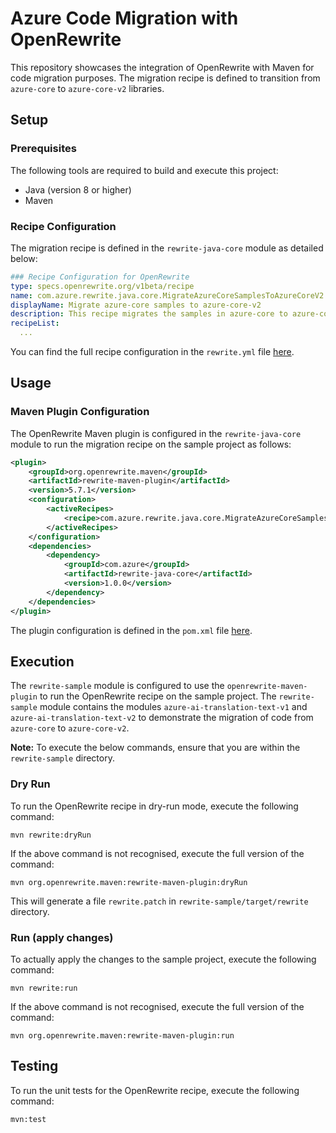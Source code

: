 # Azure Code Migration with OpenRewrite

This repository showcases the integration of OpenRewrite with Maven for code migration purposes.
The migration recipe is defined to transition from `azure-core` to `azure-core-v2` libraries.

## Setup

### Prerequisites
The following tools are required to build and execute this project:
- Java (version 8 or higher)
- Maven

### Recipe Configuration

The migration recipe is defined in the `rewrite-java-core` module as detailed below:

```yaml
### Recipe Configuration for OpenRewrite
type: specs.openrewrite.org/v1beta/recipe
name: com.azure.rewrite.java.core.MigrateAzureCoreSamplesToAzureCoreV2
displayName: Migrate azure-core samples to azure-core-v2
description: This recipe migrates the samples in azure-core to azure-core-v2
recipeList:
  ...
```
You can find the full recipe configuration in the `rewrite.yml` file [here](https://github.com/Azure/azsdk-java-rewrite-recipes/blob/main/rewrite-java-core/src/main/resources/META-INF/rewrite/rewrite.yml).


## Usage
### Maven Plugin Configuration
The OpenRewrite Maven plugin is configured in the `rewrite-java-core` module to run the migration recipe on the sample project
as follows:
```xml
<plugin>
    <groupId>org.openrewrite.maven</groupId>
    <artifactId>rewrite-maven-plugin</artifactId>
    <version>5.7.1</version>
    <configuration>
        <activeRecipes>
            <recipe>com.azure.rewrite.java.core.MigrateAzureCoreSamplesToAzureCoreV2</recipe>
        </activeRecipes>
    </configuration>
    <dependencies>
        <dependency>
            <groupId>com.azure</groupId>
            <artifactId>rewrite-java-core</artifactId>
            <version>1.0.0</version>
        </dependency>
    </dependencies>
</plugin>
```
The plugin configuration is defined in the `pom.xml` file [here](https://github.com/Azure/azsdk-java-rewrite-recipes/blob/main/rewrite-sample/pom.xml).

## Execution
The `rewrite-sample` module is configured to use the `openrewrite-maven-plugin` to run the OpenRewrite recipe on the sample project.
The `rewrite-sample` module contains the modules `azure-ai-translation-text-v1` and `azure-ai-translation-text-v2`
to demonstrate the migration of code from `azure-core` to `azure-core-v2`.

**Note:** To execute the below commands, ensure that you are within the `rewrite-sample` directory.

### Dry Run
To run the OpenRewrite recipe in dry-run mode, execute the following command:
```shell
mvn rewrite:dryRun
```
If the above command is not recognised, execute the full version of the command:

```shell
mvn org.openrewrite.maven:rewrite-maven-plugin:dryRun
```

This will generate a file `rewrite.patch` in `rewrite-sample/target/rewrite` directory.

### Run (apply changes)
To actually apply the changes to the sample project, execute the following command:
```shell
mvn rewrite:run
```
If the above command is not recognised, execute the full version of the command:

```shell
mvn org.openrewrite.maven:rewrite-maven-plugin:run
```

## Testing
To run the unit tests for the OpenRewrite recipe, execute the following command:
```shell
mvn:test
```





